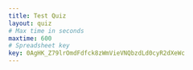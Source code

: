 ```yaml
---
title: Test Quiz
layout: quiz
# Max time in seconds
maxtime: 600
# Spreadsheet key
key: 0AgHK_Z79lrOmdFdfck8zWmVieVNQbzdLd0cyR2dXeWc
---
```

